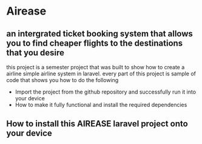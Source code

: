 # Airease
## an intergrated ticket booking system that allows you to find cheaper flights to the destinations that you desire 

this project is a semester project that was built to show how to create a airline simple airline system in laravel. every part of this project is sample of code that shows you how to do the following 
* Import the project from the github repository and successfully run it into your device
* How to make it fully functional and install the required dependencies

## How to install this AIREASE laravel project onto your device 

